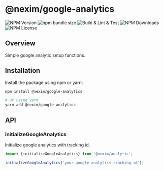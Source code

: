 # @nexim/google-analytics

![NPM Version](https://img.shields.io/npm/v/@nexim/google-analytic)
![npm bundle size](https://img.shields.io/bundlephobia/min/@nexim/google-analytic)
![Build & Lint & Test](https://github.com/the-nexim/nanolib/actions/workflows/build-lint-test.yaml/badge.svg)
![NPM Downloads](https://img.shields.io/npm/dm/@nexim/google-analytic)
![NPM License](https://img.shields.io/npm/l/@nexim/google-analytic)

## Overview

Simple google analytic setup functions.

## Installation

Install the package using npm or yarn:

```sh
npm install @nexim/google-analytics

# Or using yarn
yarn add @nexim/google-analytics
```

## API

### initializeGoogleAnalytics

Initialize google analytics with tracking id.

```ts
import {initializeGoogleAnalytics} from '@nexim/analytic';

initializeGoogleAnalytics('your-google-analytics-tracking-id');
```
